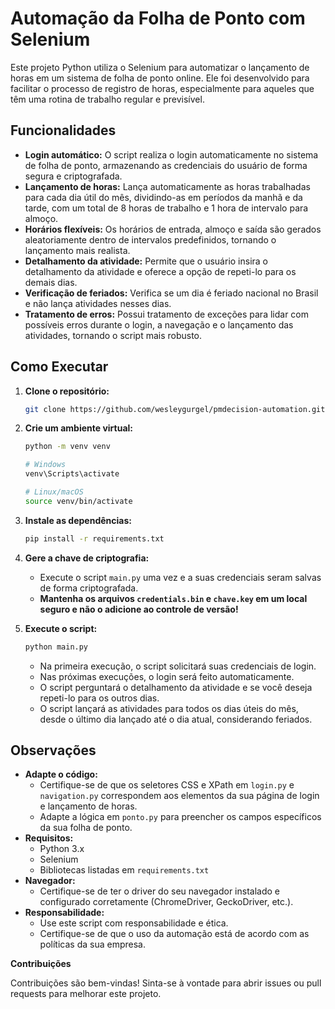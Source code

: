 # Automação da Folha de Ponto com Selenium

Este projeto Python utiliza o Selenium para automatizar o lançamento de horas em um sistema de folha de ponto online. Ele foi desenvolvido para facilitar o processo de registro de horas, especialmente para aqueles que têm uma rotina de trabalho regular e previsível.

## Funcionalidades

* **Login automático:** O script realiza o login automaticamente no sistema de folha de ponto, armazenando as credenciais do usuário de forma segura e criptografada.
* **Lançamento de horas:** Lança automaticamente as horas trabalhadas para cada dia útil do mês, dividindo-as em períodos da manhã e da tarde, com um total de 8 horas de trabalho e 1 hora de intervalo para almoço.
* **Horários flexíveis:** Os horários de entrada, almoço e saída são gerados aleatoriamente dentro de intervalos predefinidos, tornando o lançamento mais realista.
* **Detalhamento da atividade:** Permite que o usuário insira o detalhamento da atividade e oferece a opção de repeti-lo para os demais dias.
* **Verificação de feriados:** Verifica se um dia é feriado nacional no Brasil e não lança atividades nesses dias.
* **Tratamento de erros:** Possui tratamento de exceções para lidar com possíveis erros durante o login, a navegação e o lançamento das atividades, tornando o script mais robusto.

## Como Executar

1. **Clone o repositório:**

   ```bash
   git clone https://github.com/wesleygurgel/pmdecision-automation.git
   ```

2. **Crie um ambiente virtual:**

   ```bash
   python -m venv venv

   # Windows
   venv\Scripts\activate

   # Linux/macOS
   source venv/bin/activate
   ```

3. **Instale as dependências:**

   ```bash
   pip install -r requirements.txt
   ```

4. **Gere a chave de criptografia:**
   * Execute o script `main.py` uma vez e a suas credenciais seram salvas de forma criptografada.
   * **Mantenha os arquivos `credentials.bin` e `chave.key` em um local seguro e não o adicione ao controle de versão!**

5. **Execute o script:**

   ```bash
   python main.py
   ```

   * Na primeira execução, o script solicitará suas credenciais de login.
   * Nas próximas execuções, o login será feito automaticamente.
   * O script perguntará o detalhamento da atividade e se você deseja repeti-lo para os outros dias.
   * O script lançará as atividades para todos os dias úteis do mês, desde o último dia lançado até o dia atual, considerando feriados.

## Observações

* **Adapte o código:**
    * Certifique-se de que os seletores CSS e XPath em `login.py` e `navigation.py` correspondem aos elementos da sua página de login e lançamento de horas. 
    * Adapte a lógica em `ponto.py` para preencher os campos específicos da sua folha de ponto.
* **Requisitos:**
    * Python 3.x
    * Selenium
    * Bibliotecas listadas em `requirements.txt`
* **Navegador:**
    * Certifique-se de ter o driver do seu navegador instalado e configurado corretamente (ChromeDriver, GeckoDriver, etc.).
* **Responsabilidade:**
    * Use este script com responsabilidade e ética.
    * Certifique-se de que o uso da automação está de acordo com as políticas da sua empresa.

**Contribuições**

Contribuições são bem-vindas! Sinta-se à vontade para abrir issues ou pull requests para melhorar este projeto.